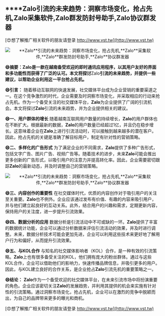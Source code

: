 ## ****Zalo**引流的未来趋势：洞察市场变化，抢占先机,**Zalo**采集软件,**Zalo**群发防封号助手,**Zalo**协议群发器**

[😍想了解推广相关软件的朋友请登录 http://www.vst.tw](http://www.vst.tw)

 <center><img src="https://vst.tw/MP4/tuiguang/png/2.png" alt="**Zalo**引流的未来趋势：洞察市场变化，抢占先机,**Zalo**采集软件,**Zalo**群发防封号助手,**Zalo**协议群发器"></center>

**😄摘要：**Zalo**是一款在越南备受欢迎的即时通讯应用程序，以其用户友好的界面和多功能性而获得了广泛的认可。本文将探讨**Zalo**引流的未来趋势，并提供一些建议，以帮助企业利用这一平台抢占先机。**

**😄引言：**
随着移动互联网的快速发展，社交媒体平台成为企业营销的重要渠道之一。在这个竞争激烈的时代，企业需要及时洞察市场变化，并采取相应的行动来抢占先机。作为一个备受关注的社交媒体平台，**Zalo**为企业提供了广阔的引流机会。本文将探讨**Zalo**引流的未来趋势，并为企业提供相关的建议。

**😄一、用户群体的增长**
随着越南互联网用户数量的持续增长，**Zalo**的用户群体也在不断扩大。根据最新的数据，**Zalo**的用户数量已经超过1亿，并且仍在稳步增长。这意味着企业在**Zalo**上进行引流活动时，可以接触到越来越多的潜在客户。因此，抢占先机的关键是准确了解目标用户，制定有针对性的营销策略。

**😄二、多样化的广告形式**
为了满足企业的不同需求，**Zalo**提供了多种广告形式，包括文字广告、图片广告、视频广告等。随着技术的进步，未来**Zalo**可能会推出更多创新的广告形式，以吸引用户的注意力并提高转化率。因此，企业需要密切跟踪**Zalo**的最新动态，并及时调整自己的营销策略。

 <center><img src="https://vst.tw/MP4/tuiguang/png/0.png" alt="**Zalo**引流的未来趋势：洞察市场变化，抢占先机,**Zalo**采集软件,**Zalo**群发防封号助手,**Zalo**协议群发器"></center>

**😄三、内容创作的重要性**
在社交媒体时代，优质的内容创作对于吸引用户的关注至关重要。**Zalo**也不例外。企业应该通过发布有价值、有趣的内容来吸引用户，并与他们建立起良好的互动关系。此外，结合用户的兴趣和需求，定期更新内容，保持用户的关注度，进一步提升引流效果。

**😄四、数据分析的应用**
数据分析是引流活动中不可或缺的一环。**Zalo**提供了丰富的数据统计功能，企业可以通过分析数据来评估引流活动的效果，并及时进行调整。未来，数据分析技术可能会更加先进，企业可以利用这些技术来更好地了解用户行为和偏好，从而提升引流效果。

**😄五、与KOL合作**
与知名的社交媒体影响者（KOL）合作，是一种有效的引流策略。**Zalo**上也有很多备受关注的KOL，他们拥有庞大的粉丝群体。通过与这些KOL合作，企业可以借助他们的影响力，快速传播品牌信息，并吸引更多的用户。因此，与KOL建立良好的合作关系，是企业抢占**Zalo**引流先机的重要策略之一。

**😄结论：**
**Zalo**作为一个备受欢迎的社交媒体平台，在未来引流市场中将扮演重要的角色。企业应该密切关注**Zalo**的发展趋势，并利用其提供的机会来实施有针对性的引流策略。通过洞察市场变化，抢占先机，企业可以在激烈的竞争中脱颖而出，为自己的品牌带来更多的曝光和商机。

[😍想了解推广相关软件的朋友请登录 http://www.vst.tw](http://www.vst.tw)



